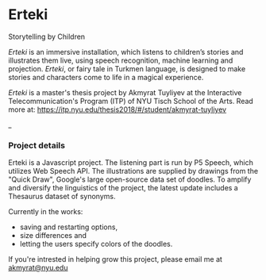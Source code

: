 # Erteki
Storytelling by Children

*Erteki* is an immersive installation, which listens to children’s stories and illustrates them live, using speech recognition, machine learning and projection. *Erteki*, or fairy tale in Turkmen language, is designed to make stories and characters come to life in a magical experience. 

*Erteki* is a master's thesis project by Akmyrat Tuyliyev at the Interactive Telecommunication's Program (ITP) of NYU Tisch School of the Arts. Read more at:
https://itp.nyu.edu/thesis2018/#/student/akmyrat-tuyliyev


_

### Project details

Erteki is a Javascript project. The listening part is run by P5 Speech, which utilizes Web Speech API. The illustrations are supplied by drawings from the "Quick Draw", Google's large open-source data set of doodles. To amplify and diversify the linguistics of the project, the latest update includes a Thesaurus dataset of synonyms. 

Currently in the works: 
- saving and restarting options, 
- size differences and
- letting the users specify colors of the doodles. 

If you're intrested in helping grow this project, please email me at akmyrat@nyu.edu
